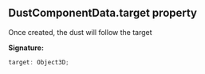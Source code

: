 
## DustComponentData.target property

Once created, the dust will follow the target

**Signature:**

```typescript
target: Object3D;
```
